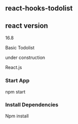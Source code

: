 
## react-hooks-todolist

## react version 
16.8

Basic Todolist 

under construction

React.js

### Start App
npm start

###  Install Dependencies
Npm install